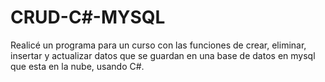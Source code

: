 # CRUD-C#-MYSQL
Realicé un programa para un curso con las funciones de crear, eliminar, insertar y actualizar datos que se guardan en una base de datos en mysql que esta en la nube, usando  C#.
